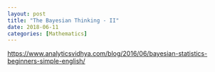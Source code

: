 ```yaml
---
layout: post
title: "The Bayesian Thinking - II"
date: 2018-06-11
categories: [Mathematics]
---
```


https://www.analyticsvidhya.com/blog/2016/06/bayesian-statistics-beginners-simple-english/
